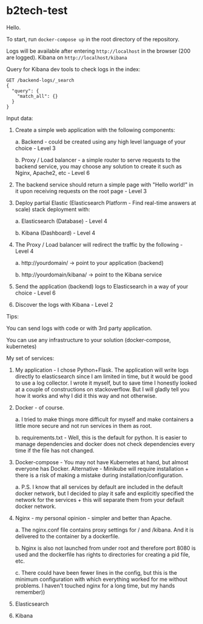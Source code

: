 # b2tech-test
Hello.

To start, run `docker-compose up` in the root directory of the repository.

Logs will be available after entering `http://localhost` in the browser (200 are logged). Kibana on `http://localhost/kibana`

Query for Kibana dev tools to check logs in the index:
```
GET /backend-logs/_search
{
  "query": {
    "match_all": {}
  }
}
```

Input data:
1. Create a simple web application with the following components:
	
	a. Backend - could be created using any high level language of your choice - Level 3
	
 	b. Proxy / Load balancer - a simple router to serve requests to the backend service, you may choose any solution to create it such as Nginx, Apache2, etc - Level 6

2. The backend service should return a simple page with "Hello world!" in it upon receiving requests on the root page - Level 3

3. Deploy partial Elastic (Elasticsearch Platform - Find real-time answers at scale) stack deployment with:

	a. Elasticsearch (Database) - Level 4
	
 	b. Kibana (Dashboard) - Level 4

4. The Proxy / Load balancer will redirect the traffic by the following - Level 4

	a. http://yourdomain/ -> point to your application (backend)
	
 	b. http://yourdomain/kibana/ -> point to the Kibana service

5. Send the application (backend) logs to Elasticsearch in a way of your choice - Level 6

6. Discover the logs with Kibana - Level 2

Tips:

You can send logs with code or with 3rd party application.

You can use any infrastructure to your solution (docker-compose, kubernetes)


My set of services:
1. My application - I chose Python+Flask. The application will write logs directly to elasticsearch since I am limited in time, but it would be good to use a log collector. I wrote it myself, but to save time I honestly looked at a couple of constructions on stackoverflow. But I will gladly tell you how it works and why I did it this way and not otherwise.
2. Docker - of course.
	
 	a. I tried to make things more difficult for myself and make containers a little more secure and not run services in them as root.
	
 	b. requirements.txt - Well, this is the default for python. It is easier to manage dependencies and docker does not check dependencies every time if the file has not changed.

2. Docker-compose - You may not have Kubernetes at hand, but almost everyone has Docker. Alternative - Minikube will require installation + there is a risk of making a mistake during installation/configuration.
	
 	a. P.S. I know that all services by default are included in the default docker network, but I decided to play it safe and explicitly specified the network for the services + this will separate them from your default docker network.

3. Nginx - my personal opinion - simpler and better than Apache.
	
 	a. The nginx.conf file contains proxy settings for / and /kibana. And it is delivered to the container by a dockerfile.
	
 	b. Nginx is also not launched from under root and therefore port 8080 is used and the dockerfile has rights to directories for creating a pid file, etc.
	
 	c. There could have been fewer lines in the config, but this is the minimum configuration with which everything worked for me without problems. I haven't touched nginx for a long time, but my hands remember))

4. Elasticsearch

5. Kibana
